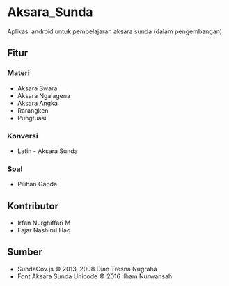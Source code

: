 # Aksara_Sunda
Aplikasi android untuk pembelajaran aksara sunda (dalam pengembangan)

## Fitur
### Materi
- Aksara Swara
- Aksara Ngalagena
- Aksara Angka
- Rarangken
- Pungtuasi

### Konversi
- Latin - Aksara Sunda

### Soal
- Pilihan Ganda

## Kontributor
- Irfan Nurghiffari M
- Fajar Nashirul Haq

## Sumber
- SundaCov.js
  © 2013, 2008 Dian Tresna Nugraha
- Font Aksara Sunda Unicode
  © 2016 Ilham Nurwansah
